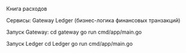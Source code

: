 Книга расходов

Сервисы:
Gateway
Ledger (бизнес-логика финансовых транзакций)

Запуск Gateway:
cd gateway
go run cmd/app/main.go

Запуск Ledger
cd Ledger
go run cmd/app/main.go